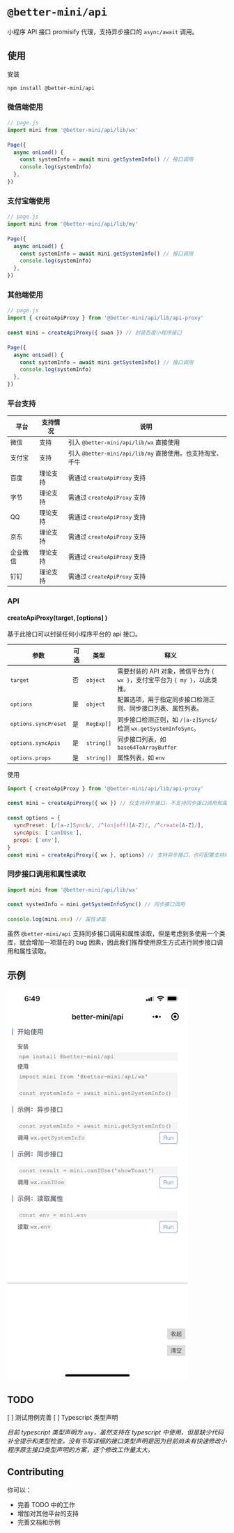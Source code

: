 # `@better-mini/api`

小程序 API 接口 promisify 代理，支持异步接口的 `async/await` 调用。

## 使用

安装

```
npm install @better-mini/api
```

### 微信端使用

```js
// page.js
import mini from '@better-mini/api/lib/wx'

Page({
  async onLoad() {
    const systemInfo = await mini.getSystemInfo() // 接口调用
    console.log(systemInfo)
  },
})
```

### 支付宝端使用

```js
// page.js
import mini from '@better-mini/api/lib/my'

Page({
  async onLoad() {
    const systemInfo = await mini.getSystemInfo() // 接口调用
    console.log(systemInfo)
  },
})
```

### 其他端使用

```js
// page.js
import { createApiProxy } from '@better-mini/api/lib/api-proxy'

const mini = createApiProxy({ swan }) // 封装百度小程序接口

Page({
  async onLoad() {
    const systemInfo = await mini.getSystemInfo() // 接口调用
    console.log(systemInfo)
  },
})
```

### 平台支持

| 平台     | 支持情况 | 说明                                                      |
| -------- | -------- | --------------------------------------------------------- |
| 微信     | 支持     | 引入 `@better-mini/api/lib/wx` 直接使用                   |
| 支付宝   | 支持     | 引入 `@better-mini/api/lib/my` 直接使用。也支持淘宝、千牛 |
| 百度     | 理论支持 | 需通过 `createApiProxy` 支持                              |
| 字节     | 理论支持 | 需通过 `createApiProxy` 支持                              |
| QQ       | 理论支持 | 需通过 `createApiProxy` 支持                              |
| 京东     | 理论支持 | 需通过 `createApiProxy` 支持                              |
| 企业微信 | 理论支持 | 需通过 `createApiProxy` 支持                              |
| 钉钉     | 理论支持 | 需通过 `createApiProxy` 支持                              |

### API

#### createApiProxy(target, [options] )

基于此接口可以封装任何小程序平台的 api 接口。

| 参数                 | 可选 | 类型       | 释义                                                                        |
| -------------------- | ---- | ---------- | --------------------------------------------------------------------------- |
| `target`             | 否   | `object`   | 需要封装的 API 对象，微信平台为 `{ wx }`，支付宝平台为 `{ my }`，以此类推。 |
| `options`            | 是   | `object`   | 配置选项，用于指定同步接口检测正则、同步接口列表、属性列表。                |
| `options.syncPreset` | 是   | `RegExp[]` | 同步接口检测正则，如 `/[a-z]Sync$/` 检测 `wx.getSystemInfoSync`。           |
| `options.syncApis`   | 是   | `string[]` | 同步接口列表，如 `base64ToArrayBuffer`                                      |
| `options.props`      | 是   | `string[]` | 属性列表，如 `env`                                                          |

使用

```js
import { createApiProxy } from '@better-mini/api/lib/api-proxy'

const mini = createApiProxy({ wx }) // 仅支持异步接口，不支持同步接口调用和属性读取

const options = {
  syncPreset: [/[a-z]Sync$/, /^(on|off)[A-Z]/, /^create[A-Z]/],
  syncApis: ['canIUse'],
  props: ['env'],
}
const mini = createApiProxy({ wx }, options) // 支持异步接口，也可配置支持同步接口调用和属性读取
```

### 同步接口调用和属性读取

```js
import mini from '@better-mini/api/lib/wx'

const systemInfo = mini.getSystemInfoSync() // 同步接口调用

console.log(mini.env) // 属性读取
```

虽然 `@better-mini/api` 支持同步接口调用和属性读取，但是考虑到多使用一个类库，就会增加一项潜在的 bug 因素，因此我们推荐使用原生方式进行同步接口调用和属性读取。

## 示例

<img width="414" src="./assets/screenshot-wechat.png" />

## TODO

[ ] 测试用例完善
[ ] Typescript 类型声明

_目前 typescript 类型声明为 `any`，虽然支持在 typescript 中使用，但是缺少代码补全提示和类型检查。没有书写详细的接口类型声明是因为目前尚未有快速修改小程序原生接口类型声明的方案，逐个修改工作量太大。_

## Contributing

你可以：

- 完善 TODO 中的工作
- 增加对其他平台的支持
- 完善文档和示例
